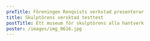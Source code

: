```yaml
---
preTitle: Föreningen Renqvists verkstad presenterar
title: Skulptörens versktad testtest
postTitle: Ett museum för skulptörens alla hantverk
poster: /images/img_0616.jpg
---
```

